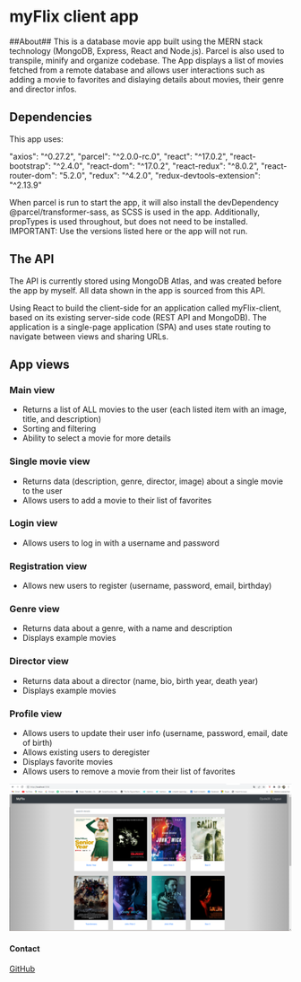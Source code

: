 # myFlix client app

##About## This is a database movie app built using the MERN stack technology (MongoDB, Express, React and Node.js). Parcel is also used to transpile, minify and organize codebase. The App displays a list of movies fetched from a remote database and allows user interactions such as adding a movie to favorites and dislaying details about movies, their genre and director infos.

## Dependencies

This app uses:

"axios": "^0.27.2",
"parcel": "^2.0.0-rc.0",
"react": "^17.0.2",
"react-bootstrap": "^2.4.0",
"react-dom": "^17.0.2",
"react-redux": "^8.0.2",
"react-router-dom": "5.2.0",
"redux": "^4.2.0",
"redux-devtools-extension": "^2.13.9"

When parcel is run to start the app, it will also install the devDependency @parcel/transformer-sass, as SCSS is used in the app. Additionally, propTypes is used throughout, but does not need to be installed. IMPORTANT: Use the versions listed here or the app will not run.

## The API 
The API is currently stored using MongoDB Atlas, and was created before the app by myself. All data shown in the app is sourced from this API.

Using React to build the client-side for an application called myFlix-client, based on its existing server-side code (REST API and MongoDB). The application is a single-page application (SPA) and uses state routing to navigate between views and sharing URLs.

## App views

### Main view
- Returns a list of ALL movies to the user (each listed item with an image, title, and description)
- Sorting and filtering
- Ability to select a movie for more details

### Single movie view
- Returns data (description, genre, director, image) about a single movie to the user
- Allows users to add a movie to their list of favorites

### Login view
- Allows users to log in with a username and password

### Registration view
- Allows new users to register (username, password, email, birthday)

### Genre view
- Returns data about a genre, with a name and description
- Displays example movies

### Director view
- Returns data about a director (name, bio, birth year, death year)
- Displays example movies

### Profile view
- Allows users to update their user info (username, password, email, date of birth)
- Allows existing users to deregister
- Displays favorite movies
- Allows users to remove a movie from their list of favorites

![This is a screenshot of the myFlix/Client App](myFlix-Client.png)

#### Contact
[GitHub](https://github.com/Dj2035)
